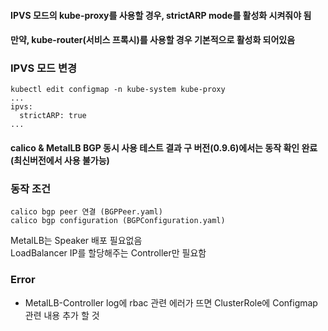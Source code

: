 #### IPVS 모드의 kube-proxy를 사용할 경우, strictARP mode를 활성화 시켜줘야 됨
#### 만약, kube-router(서비스 프록시)를 사용할 경우 기본적으로 활성화 되어있음

### IPVS 모드 변경
```
kubectl edit configmap -n kube-system kube-proxy
...
ipvs:
  strictARP: true
...
```

#### calico & MetalLB BGP 동시 사용 테스트 결과 구 버전(0.9.6)에서는 동작 확인 완료(최신버전에서 사용 불가능)

### 동작 조건
```
calico bgp peer 연결 (BGPPeer.yaml)
calico bgp configuration (BGPConfiguration.yaml)
```
MetalLB는 Speaker 배포 필요없음</br>
LoadBalancer IP를 할당해주는 Controller만 필요함

### Error
  - MetalLB-Controller log에 rbac 관련 에러가 뜨면 ClusterRole에 Configmap 관련 내용 추가 할 것
